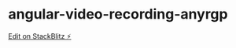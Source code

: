 # angular-video-recording-anyrgp

[Edit on StackBlitz ⚡️](https://stackblitz.com/edit/angular-video-recording-anyrgp)